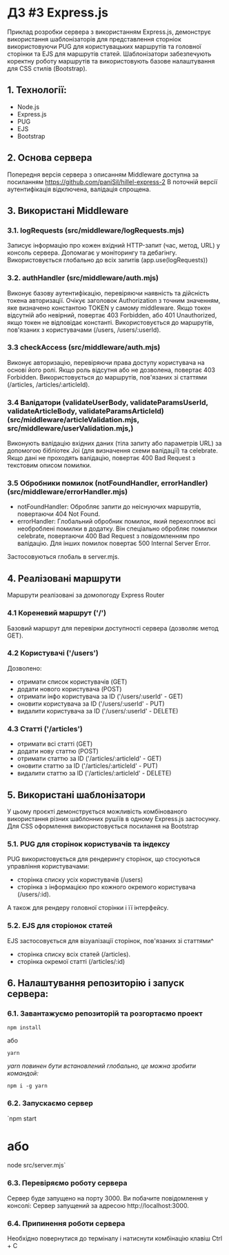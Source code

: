 # ДЗ #3 Express.js

Приклад розробки сервера з використанням Express.js, демонструє використання шаблонізаторів для представлення сторніок використовуючи PUG для користувацьких маршрутів та головної сторінки та EJS для маршрутів статей.
Шаблонізатори забезпечують коректну роботу маршрутів та використовують базове налаштування для CSS стилів (Bootstrap).

## 1. Технології:

- Node.js
- Express.js
- PUG
- EJS
- Bootstrap

## 2. Основа сервера

Попередня версія сервера з описанням Middleware доступна за посиланням https://github.com/paniSil/hillel-express-2
В поточній версії аутентифікація відключена, валідація спрощена.

## 3. Використані Middleware

### 3.1. logRequests (src/middleware/logRequests.mjs)

Записує інформацію про кожен вхідний HTTP-запит (час, метод, URL) у консоль сервера. Допомагає у моніторингу та дебагінгу. Використовується глобально до всіх запитів (app.use(logRequests))

### 3.2. authHandler (src/middleware/auth.mjs)

Виконує базову аутентифікацію, перевіряючи наявність та дійсність токена авторизації. Очікує заголовок Authorization з точним значенням, яке визначено константою TOKEN у самому middleware. Якщо токен відсутній або невірний, повертає 403 Forbidden, або 401 Unauthorized, якщо токен не відповідає константі. Використовується до маршрутів, пов'язаних з користувачами (/users, /users/:userId).

### 3.3 checkAccess (src/middleware/auth.mjs)

Виконує авторизацію, перевіряючи права доступу користувача на основі його ролі. Якщо роль відсутня або не дозволена, повертає 403 Forbidden. Використовується до маршрутів, пов'язаних зі статтями (/articles, /articles/:articleId).

### 3.4 Валідатори (validateUserBody, validateParamsUserId, validateArticleBody, validateParamsArticleId) (src/middleware/articleValidation.mjs, src/middleware/userValidation.mjs,)

Виконують валідацію вхідних даних (тіла запиту або параметрів URL) за допомогою бібліотек Joi (для визначення схеми валідації) та celebrate. Якщо дані не проходять валідацію, повертає 400 Bad Request з текстовим описом помилки.

### 3.5 Обробники помилок (notFoundHandler, errorHandler) (src/middleware/errorHandler.mjs)

- notFoundHandler: Обробляє запити до неіснуючих маршрутів, повертаючи 404 Not Found.
- errorHandler: Глобальний обробник помилок, який перехоплює всі необроблені помилки в додатку. Він спеціально обробляє помилки celebrate, повертаючи 400 Bad Request з повідомленням про валідацію. Для інших помилок повертає 500 Internal Server Error.

Застосовуються глобаль в server.mjs.

## 4. Реалізовані маршрути

Маршрути реалізовані за домопогоду Express Router

### 4.1 Кореневий маршрут ('/')

Базовий маршрут для перевірки доступності сервера (дозволяє метод GET).

### 4.2 Користувачі ('/users')

Дозволено:

- отримати список користувачів (GET)
- додати нового користувача (POST)
- отримати інфо користувача за ID ('/users/:userId' - GET)
- оновити користувача за ID ('/users/:userId' - PUT)
- видалити користувача за ID ('/users/:userId' - DELETE)

### 4.3 Статті ('/articles')

- отримати всі статті (GET)
- додати нову статтю (POST)
- отримати статтю за ID ('/articles/:articleId' - GET)
- оновити статтю за ID ('/articles/:articleId' - PUT)
- видалити статтю за ID ('/articles/:articleId' - DELETE)

## 5. Використані шаблонізатори

У цьому проєкті демонструється можливість комбінованого використання різних шаблонних рушіїв в одному Express.js застосунку. Для CSS оформлення використовується посилання на Bootstrap

### 5.1. PUG для сторінок користувачів та індексу

PUG використовується для рендерингу сторінок, що стосуються управління користувачами:

- сторінка списку усіх користувачів (/users)
- сторінка з інформацією про кожного окремого користувача (/users/:id).

А також для рендеру головної сторінки і її інтерфейсу.

### 5.2. EJS для сторіонок статей

EJS застосовується для візуалізації сторінок, пов'язаних зі статтями^

- сторінка списку всіх статей (/articles).
- сторінка окремої статті (/articles/:id)

## 6. Налаштування репозиторію і запуск сервера:

### 6.1. Завантажуємо репозиторій та розгортаємо проект

`npm install`

або

`yarn`

_yarn повинен бути встановлений глобально, це можна зробити командой:_

`npm i -g yarn`

### 6.2. Запускаємо сервер

`npm start

# або

node src/server.mjs`

### 6.3. Перевіряємо роботу сервера

Сервер буде запущено на порту 3000. Ви побачите повідомлення у консолі: Сервер запущений за адресою http://localhost:3000.

### 6.4. Припинення роботи сервера

Необхідно повернутися до терміналу і натиснути комбінацію клавіш Ctrl + C
